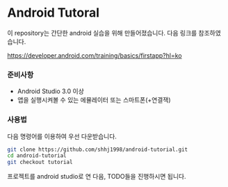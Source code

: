 # Android Tutoral

이 repository는 간단한 android 실습을 위해 만들어졌습니다. 다음 링크를 참조하였습니다.

<https://developer.android.com/training/basics/firstapp?hl=ko>



### 준비사항

- Android Studio 3.0 이상
- 앱을 실행시켜볼 수 있는 에뮬레이터 또는 스마트폰(+연결잭)



### 사용법

다음 명령어를 이용하여 우선 다운받습니다.

```bash
git clone https://github.com/shhj1998/android-tutorial.git
cd android-tutorial
git checkout tutorial
```

프로젝트를 android studio로 연 다음, TODO들을 진행하시면 됩니다.